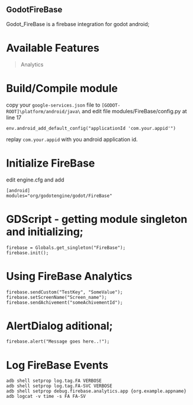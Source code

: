 ## GodotFireBase
Godot_FireBase is a firebase integration for godot android;

# Available Features
> Analytics

# Build/Compile module
copy your `google-services.json` file to `[GODOT-ROOT]\platform/android/java\` and edit file modules/FireBase/config.py at line 17
```
env.android_add_default_config("applicationId 'com.your.appid'")
```
replay `com.your.appid` with you android application id.

# Initialize FireBase

edit engine.cfg and add
```
[android]
modules="org/godotengine/godot/FireBase"
```

# GDScript - getting module singleton and initializing;
```
firebase = Globals.get_singleton("FireBase");
firebase.init();
```
# Using FireBase Analytics
```
firebase.sendCustom("TestKey", "SomeValue");
firebase.setScreenName("Screen_name");
firebase.sendAchivement("someAchivementId");
```

# AlertDialog aditional;
```
firebase.alert("Message goes here..!");
```

# Log FireBase Events

```
adb shell setprop log.tag.FA VERBOSE
adb shell setprop log.tag.FA-SVC VERBOSE
adb shell setprop debug.firebase.analytics.app {org.example.appname}
adb logcat -v time -s FA FA-SV
```
